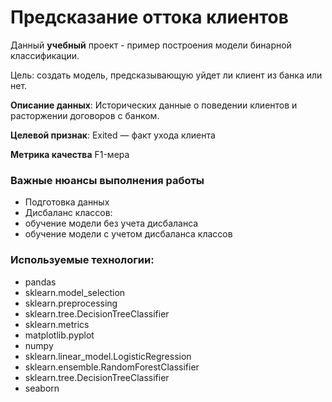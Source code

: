 # Предсказание оттока клиентов

Данный **учебный** проект - пример построения модели бинарной классификации. 

Цель: создать модель, предсказывающую уйдет ли клиент из банка или нет.

**Описание данных**:
Исторических данные о поведении клиентов и расторжении договоров с банком.

**Целевой признак**:
Exited — факт ухода клиента

**Метрика качества**
F1-мера


### Важные нюансы выполнения работы

- Подготовка данных
- Дисбаланс классов:
 - обучение модели без учета дисбаланса
 - обучение модели с учетом дисбаланса классов
  


### Используемые технологии:

* pandas
* sklearn.model_selection
* sklearn.preprocessing
* sklearn.tree.DecisionTreeClassifier
* sklearn.metrics
* matplotlib.pyplot
* numpy
* sklearn.linear_model.LogisticRegression
* sklearn.ensemble.RandomForestClassifier
* sklearn.tree.DecisionTreeClassifier
* seaborn

